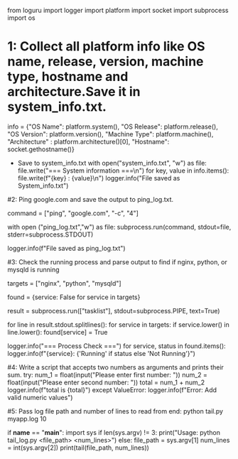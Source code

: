 from loguru import logger
import platform
import socket
import subprocess
import os

# 1: Collect all platform info like OS name, release, version, machine type,  hostname and architecture.Save it in system_info.txt.
info = {"OS Name": platform.system(),
        "OS Release": platform.release(),
        "OS Version": platform.version(),
        "Machine Type": platform.machine(),
        "Architecture" : platform.architecture()[0],
        "Hostname": socket.gethostname()}

* Save to system_info.txt
with open("system_info.txt", "w") as file:
    file.write("=== System information ===\n")
    for key, value in info.items():
        file.write(f"{key} : {value}\n")
logger.info("File saved as System_info.txt")

#2: Ping google.com and save the output to ping_log.txt.

command = ["ping", "google.com", "-c", "4"]

with open ("ping_log.txt","w") as file:
    subprocess.run(command, stdout=file, stderr=subprocess.STDOUT)

logger.info(f"File saved as ping_log.txt")

#3: Check the running process and parse output to find if nginx, python, or mysqld is running

targets = ["nginx", "python", "mysqld"]

found = {service: False for service in targets}

result = subprocess.run(["tasklist"], stdout=subprocess.PIPE, text=True)

for line in result.stdout.splitlines():
    for service in targets:
        if service.lower() in line.lower():
            found[service] = True

logger.info("=== Process Check ===")
for service, status in found.items():
    logger.info(f"{service}: {'Running' if status else 'Not Running'}")

#4: Write a script that accepts two numbers as arguments and prints their sum.
try:
    num_1 = float(input("Please enter first number: "))
    num_2 = float(input("Please enter second number: "))
    total = num_1 + num_2
    logger.info(f"total is {total}")
except ValueError:
    logger.info(f"Error: Add valid numeric values")

#5: Pass log file path and number of lines to read from end: python tail.py myapp.log 10

if __name__ == "__main__":
    import sys
    if len(sys.argv) != 3:
        print("Usage: python tail_log.py <file_path> <num_lines>")
    else:
        file_path = sys.argv[1]
        num_lines = int(sys.argv[2])
        print(tail(file_path, num_lines))
